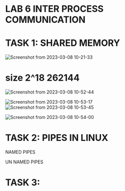 # LAB 6  INTER PROCESS COMMUNICATION

# TASK 1:  SHARED MEMORY
![Screenshot from 2023-03-08 10-21-33](https://user-images.githubusercontent.com/123716596/223626462-6d9cb67c-a918-4aba-b013-d810a8f3f684.png)

# size 2^18  262144
![Screenshot from 2023-03-08 10-52-44](https://user-images.githubusercontent.com/123716596/223630803-99f7d18e-56b5-4d9a-bd2e-402f94592504.png)

![Screenshot from 2023-03-08 10-53-17](https://user-images.githubusercontent.com/123716596/223630813-7208dffd-3502-485a-b8e8-572923baacd8.png)
![Screenshot from 2023-03-08 10-53-45](https://user-images.githubusercontent.com/123716596/223630823-20d89f0f-eff5-4c29-847a-a0d4b81a5a70.png)

![Screenshot from 2023-03-08 10-54-00](https://user-images.githubusercontent.com/123716596/223630827-602ee2fa-b3a6-4a18-9c2f-c0a74f2aeaf2.png)

# TASK 2: PIPES IN LINUX

NAMED PIPES

UN NAMED PIPES

# TASK 3: 
